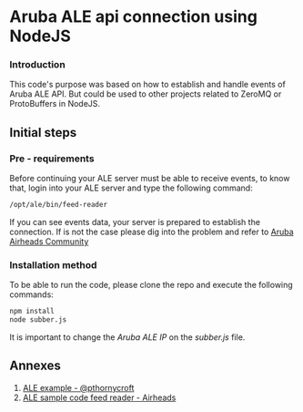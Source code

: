 # Aruba ALE api connection using NodeJS
### Introduction
 This code's purpose was based on how to establish and handle events of Aruba ALE API. But could be used to other projects related to ZeroMQ or ProtoBuffers in NodeJS.
 
## Initial steps
### Pre - requirements
 Before continuing your ALE server must be able to receive events, to know that, login into your ALE server and type the following command:
 ```bash
 /opt/ale/bin/feed-reader
 ```
 If you can see events data, your server is prepared to establish the connection. If is not the case please dig into the problem and refer to [Aruba Airheads Community](http://community.arubanetworks.com)
 
 ### Installation method
 To be able to run the code, please clone the repo and execute the following commands:
  ```bash
 npm install
 node subber.js
 ```
 It is important to change the *Aruba ALE IP* on the *subber.js* file.
 
 ## Annexes
 1. [ALE example - @pthornycroft](https://github.com/pthornycroft/ALE-Demonstrator-2)
 2. [ALE sample code feed reader - Airheads](https://community.arubanetworks.com/t5/Aruba-Apps/Sample-java-code-for-ALE-feed-reader-protobuf-over-ZMQ/td-p/261481)

